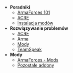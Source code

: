 <!-- docs/_sidebar.md -->

- **Poradniki**
    - [ArmaForces 101](guides/101.md)
    - [ACRE](guides/acre.md)
    - [Instalacja modów](guides/mods.md)
- **Rozwiązywanie problemów**
    - [ACRE](troubleshooting/acre.md)
    - [Arma](troubleshooting/arma.md)
    - [Mody](troubleshooting/mods.md)
    - [TeamSpeak](troubleshooting/ts.md)
- **Mody**
    - [ArmaForces - Mods](mods/armaforces_mods.md)
    - [Pozostałe addony](mods/other_addons.md)
